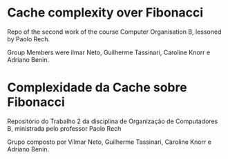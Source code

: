 # Cache complexity over Fibonacci

Repo of the second work of the course Computer Organisation B, lessoned by Paolo Rech.

Group Members were ilmar Neto, Guilherme Tassinari, Caroline Knorr e Adriano Benin.

# Complexidade da Cache sobre Fibonacci

Repositório do Trabalho 2 da disciplina de Organização de Computadores B, ministrada pelo professor Paolo Rech

Grupo composto por Vilmar Neto, Guilherme Tassinari, Caroline Knorr e Adriano Benin.
